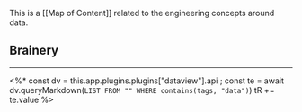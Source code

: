 This is a [[Map of Content]] related to the engineering concepts around data.

## Brainery
---
<%*
const dv = this.app.plugins.plugins["dataview"].api ;
const te = await dv.queryMarkdown(`LIST FROM "" WHERE contains(tags, "data")`)
tR += te.value
%>

